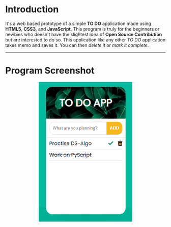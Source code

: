 # Introduction

It's a web based prototype of a simple __TO DO__ application made using __HTML5__, __CSS3__, and __JavaScript__. This program is truly for the beginners or newbies who doesn't have the slightest idea of __Open Source Contribution__ but are interested to do so. This application like any other _TO DO_ application takes memo and saves it. You can then _delete it_ or _mark it complete_.

---
# Program Screenshot

<p align="center"><img src="https://github.com/DeepNinja07x/To-Do-App/blob/master/To%20Do%20App/Screenshot%20(38).png" align="center" alt="screenshot"></p>
